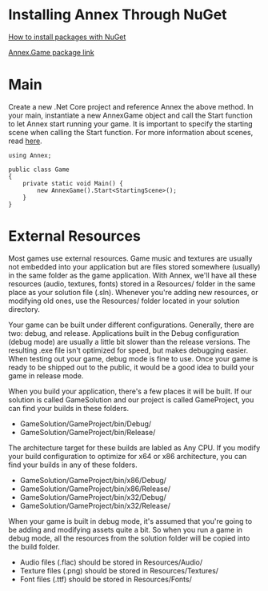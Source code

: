 # Installing Annex Through NuGet
[How to install packages with NuGet](https://docs.microsoft.com/en-us/nuget/quickstart/install-and-use-a-package-in-visual-studio)

[Annex.Game package link](https://www.nuget.org/packages/Annex.Game/)

# Main
Create a new .Net Core project and reference Annex the above method.
In your main, instantiate a new AnnexGame object and call the Start function to let Annex start running your game. It is important to specify the starting scene when calling the Start function. For more information about scenes, read [here](https://github.com/MatthewChrobak/Annex/wiki/Scenes).

``` CSharp
using Annex;

public class Game
{
    private static void Main() {
        new AnnexGame().Start<StartingScene>();
    }
}
```

# External Resources
Most games use external resources. Game music and textures are usually not embedded into your application but are files stored somewhere (usually) in the same folder as the game application. With Annex, we'll have all these resources (audio, textures, fonts) stored in a Resources/ folder in the same place as your solution file (.sln). Whenever you're adding new resources, or modifying old ones, use the Resources/ folder located in your solution directory.

Your game can be built under different configurations. Generally, there are two: debug, and release. Applications built in the Debug configuration (debug mode) are usually a little bit slower than the release versions. The resulting .exe file isn't optimized for speed, but makes debugging easier. When testing out your game, debug mode is fine to use. Once your game is ready to be shipped out to the public, it would be a good idea to build your game in release mode.

When you build your application, there's a few places it will be built. If our solution is called GameSolution and our project is called GameProject, you can find your builds in these folders.

* GameSolution/GameProject/bin/Debug/
* GameSolution/GameProject/bin/Release/

The architecture target for these builds are labled as Any CPU. If you modify your build configuration to optimize for x64 or x86 architecture, you can find your builds in any of these folders.

* GameSolution/GameProject/bin/x86/Debug/
* GameSolution/GameProject/bin/x86/Release/
* GameSolution/GameProject/bin/x32/Debug/
* GameSolution/GameProject/bin/x32/Release/

When your game is built in debug mode, it's assumed that you're going to be adding and modifying assets quite a bit. So when you run a game in debug mode, all the resources from the solution folder will be copied into the build folder.

* Audio files (.flac) should be stored in Resources/Audio/
* Texture files (.png) should be stored in Resources/Textures/
* Font files (.ttf) should be stored in Resources/Fonts/
